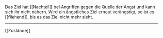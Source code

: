 Das Ziel hat [[Nachteil]] bei Angriffen gegen die Quelle der Angst und kann sich ihr nicht nähern. 
Wird ein ängstliches Ziel erneut verängstigt, so ist es [[fliehend]], bis es das Ziel nicht mehr sieht. 

---
[[Zustände]]